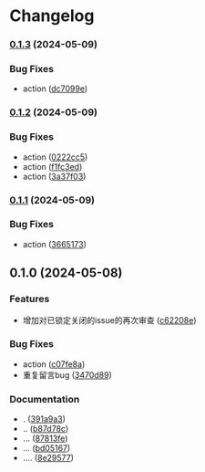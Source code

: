 # Changelog

### [0.1.3](https://www.github.com/14790897/auto-lock-baipiao/compare/v0.1.2...v0.1.3) (2024-05-09)


### Bug Fixes

* action ([dc7099e](https://www.github.com/14790897/auto-lock-baipiao/commit/dc7099e55ca47e59a6d4c28259347aae2f1b7a56))

### [0.1.2](https://www.github.com/14790897/auto-lock-baipiao/compare/v0.1.1...v0.1.2) (2024-05-09)


### Bug Fixes

* action ([0222cc5](https://www.github.com/14790897/auto-lock-baipiao/commit/0222cc55057962a02e3c4031461467d98928aa2b))
* action ([f1fc3ed](https://www.github.com/14790897/auto-lock-baipiao/commit/f1fc3ed0a6a50eaf1da7de650b0b8f90c97c8907))
* action ([3a37f03](https://www.github.com/14790897/auto-lock-baipiao/commit/3a37f039f40fd575d8962da2ba8b57bbd4ffc35a))

### [0.1.1](https://www.github.com/14790897/auto-lock-baipiao/compare/v0.1.0...v0.1.1) (2024-05-09)


### Bug Fixes

* action ([3665173](https://www.github.com/14790897/auto-lock-baipiao/commit/3665173b7bda4eb6e5bab70f8a1c2d3796f620ca))

## 0.1.0 (2024-05-08)


### Features

* 增加对已锁定关闭的issue的再次审查 ([c62208e](https://www.github.com/14790897/auto-lock-baipiao/commit/c62208e5f8d230d40140976c8a9062ce94afb003))


### Bug Fixes

* action ([c07fe8a](https://www.github.com/14790897/auto-lock-baipiao/commit/c07fe8afb7ee5324c774c7463b20fccc8e39777c))
* 重复留言bug ([3470d89](https://www.github.com/14790897/auto-lock-baipiao/commit/3470d8995fd7139711ff9b3fbcedb522ac3f8c21))


### Documentation

* . ([391a9a3](https://www.github.com/14790897/auto-lock-baipiao/commit/391a9a3e8f6548185b9dfa0e731d9d0fb40848ae))
* .. ([b87d78c](https://www.github.com/14790897/auto-lock-baipiao/commit/b87d78c5c02a843f179f4d15afe4d7100782f5a4))
* ... ([87813fe](https://www.github.com/14790897/auto-lock-baipiao/commit/87813fe1c8e7979ffe14b8b38d9aa550de9ac309))
* ... ([bd05167](https://www.github.com/14790897/auto-lock-baipiao/commit/bd05167028b7ab6481342493fea4bfec888d857c))
* .... ([8e29577](https://www.github.com/14790897/auto-lock-baipiao/commit/8e2957765fbac42bff57359785182fc13d97db48))
